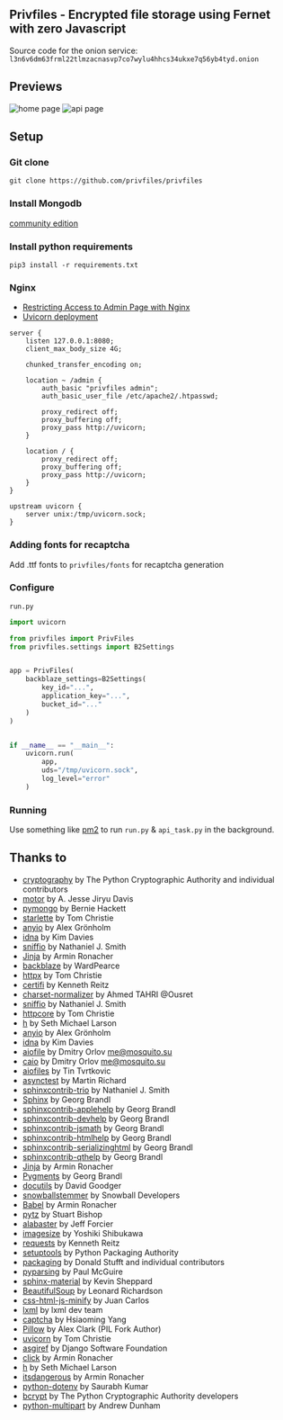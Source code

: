## Privfiles - Encrypted file storage using Fernet with zero Javascript

Source code for the onion service: `l3n6v6dm63frml22tlmzacnasvp7co7wylu4hhcs34ukxe7q56yb4tyd.onion`

## Previews
![home page](https://i.imgur.com/LouGjvI.png)
![api page](https://i.imgur.com/SUHwwWU.png)

## Setup
### Git clone
`git clone https://github.com/privfiles/privfiles`
### Install Mongodb
[community edition](https://www.mongodb.com/try/download/community)
### Install python requirements
`pip3 install -r requirements.txt`
### Nginx
- [Restricting Access to Admin Page with Nginx](https://docs.nginx.com/nginx/admin-guide/security-controls/configuring-http-basic-authentication/)
- [Uvicorn deployment](https://www.uvicorn.org/deployment/)
```
server {
	listen 127.0.0.1:8080;
	client_max_body_size 4G;

	chunked_transfer_encoding on;

	location ~ /admin {
		auth_basic "privfiles admin";
		auth_basic_user_file /etc/apache2/.htpasswd;

		proxy_redirect off;
		proxy_buffering off;
		proxy_pass http://uvicorn;
	}

	location / {
		proxy_redirect off;
		proxy_buffering off;
		proxy_pass http://uvicorn;
	}
}

upstream uvicorn {
	server unix:/tmp/uvicorn.sock;
}
```
### Adding fonts for recaptcha
Add .ttf fonts to `privfiles/fonts` for recaptcha generation
### Configure
`run.py`
```py
import uvicorn

from privfiles import PrivFiles
from privfiles.settings import B2Settings


app = PrivFiles(
    backblaze_settings=B2Settings(
        key_id="...",
        application_key="...",
        bucket_id="..."
    )
)


if __name__ == "__main__":
    uvicorn.run(
        app,
        uds="/tmp/uvicorn.sock",
        log_level="error"
    )
```
### Running
Use something like [pm2](https://pm2.keymetrics.io) to run `run.py` & `api_task.py` in the background.


## Thanks to
- [cryptography](https://pypi.org/project/cryptography/) by The Python Cryptographic Authority and individual contributors
- [motor](https://pypi.org/project/motor/) by A. Jesse Jiryu Davis
- [pymongo](https://pypi.org/project/pymongo/) by Bernie Hackett
- [starlette](https://pypi.org/project/starlette/) by Tom Christie
- [anyio](https://pypi.org/project/anyio/) by Alex Grönholm
- [idna](https://pypi.org/project/idna/) by Kim Davies
- [sniffio](https://pypi.org/project/sniffio/) by Nathaniel J. Smith
- [Jinja](https://pypi.org/project/Jinja/) by Armin Ronacher
- [backblaze](https://pypi.org/project/backblaze/) by WardPearce
- [httpx](https://pypi.org/project/httpx/) by Tom Christie
- [certifi](https://pypi.org/project/certifi/) by Kenneth Reitz
- [charset-normalizer](https://pypi.org/project/charset-normalizer/) by Ahmed TAHRI @Ousret
- [sniffio](https://pypi.org/project/sniffio/) by Nathaniel J. Smith
- [httpcore](https://pypi.org/project/httpcore/) by Tom Christie
- [h](https://pypi.org/project/h/) by Seth Michael Larson
- [anyio](https://pypi.org/project/anyio/) by Alex Grönholm
- [idna](https://pypi.org/project/idna/) by Kim Davies
- [aiofile](https://pypi.org/project/aiofile/) by Dmitry Orlov <me@mosquito.su>
- [caio](https://pypi.org/project/caio/) by Dmitry Orlov <me@mosquito.su>
- [aiofiles](https://pypi.org/project/aiofiles/) by Tin Tvrtkovic
- [asynctest](https://pypi.org/project/asynctest/) by Martin Richard
- [sphinxcontrib-trio](https://pypi.org/project/sphinxcontrib-trio/) by Nathaniel J. Smith
- [Sphinx](https://pypi.org/project/Sphinx/) by Georg Brandl
- [sphinxcontrib-applehelp](https://pypi.org/project/sphinxcontrib-applehelp/) by Georg Brandl
- [sphinxcontrib-devhelp](https://pypi.org/project/sphinxcontrib-devhelp/) by Georg Brandl
- [sphinxcontrib-jsmath](https://pypi.org/project/sphinxcontrib-jsmath/) by Georg Brandl
- [sphinxcontrib-htmlhelp](https://pypi.org/project/sphinxcontrib-htmlhelp/) by Georg Brandl
- [sphinxcontrib-serializinghtml](https://pypi.org/project/sphinxcontrib-serializinghtml/) by Georg Brandl
- [sphinxcontrib-qthelp](https://pypi.org/project/sphinxcontrib-qthelp/) by Georg Brandl
- [Jinja](https://pypi.org/project/Jinja/) by Armin Ronacher
- [Pygments](https://pypi.org/project/Pygments/) by Georg Brandl
- [docutils](https://pypi.org/project/docutils/) by David Goodger
- [snowballstemmer](https://pypi.org/project/snowballstemmer/) by Snowball Developers
- [Babel](https://pypi.org/project/Babel/) by Armin Ronacher
- [pytz](https://pypi.org/project/pytz/) by Stuart Bishop
- [alabaster](https://pypi.org/project/alabaster/) by Jeff Forcier
- [imagesize](https://pypi.org/project/imagesize/) by Yoshiki Shibukawa
- [requests](https://pypi.org/project/requests/) by Kenneth Reitz
- [setuptools](https://pypi.org/project/setuptools/) by Python Packaging Authority
- [packaging](https://pypi.org/project/packaging/) by Donald Stufft and individual contributors
- [pyparsing](https://pypi.org/project/pyparsing/) by Paul McGuire
- [sphinx-material](https://pypi.org/project/sphinx-material/) by Kevin Sheppard
- [BeautifulSoup](https://pypi.org/project/BeautifulSoup/) by Leonard Richardson
- [css-html-js-minify](https://pypi.org/project/css-html-js-minify/) by Juan Carlos
- [lxml](https://pypi.org/project/lxml/) by lxml dev team
- [captcha](https://pypi.org/project/captcha/) by Hsiaoming Yang
- [Pillow](https://pypi.org/project/Pillow/) by Alex Clark (PIL Fork Author)
- [uvicorn](https://pypi.org/project/uvicorn/) by Tom Christie
- [asgiref](https://pypi.org/project/asgiref/) by Django Software Foundation
- [click](https://pypi.org/project/click/) by Armin Ronacher
- [h](https://pypi.org/project/h/) by Seth Michael Larson
- [itsdangerous](https://pypi.org/project/itsdangerous/) by Armin Ronacher
- [python-dotenv](https://pypi.org/project/python-dotenv/) by Saurabh Kumar
- [bcrypt](https://pypi.org/project/bcrypt/) by The Python Cryptographic Authority developers
- [python-multipart](https://pypi.org/project/python-multipart/) by Andrew Dunham
